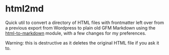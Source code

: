 # html2md

Quick util to convert a directory of HTML files with frontmatter left over from a previous export from Wordpress to
plain old GFM Markdown using the [html-to-markdown](https://github.com/JohannesKaufmann/html-to-markdown) module, with
a few changes for my preferences.

Warning: this is destructive as it deletes the original HTML file if you ask it to.
